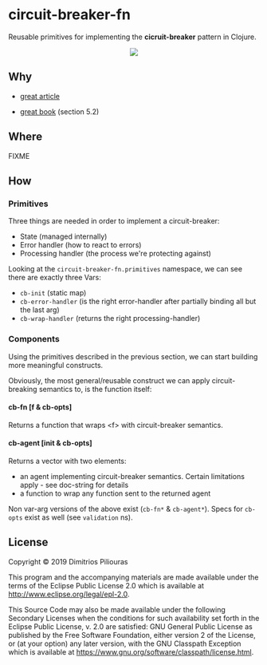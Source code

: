 # circuit-breaker-fn

Reusable primitives for implementing the **cicruit-breaker** pattern in Clojure.

<p align="center">
  <img src="https://cloudandmobileblogcom.files.wordpress.com/2017/04/states.png?w=700"/>
</p>

## Why 

- [great article](https://docs.microsoft.com/en-us/azure/architecture/patterns/circuit-breaker)

- [great book](https://pragprog.com/book/mnee/release-it) (section 5.2)

## Where 

FIXME

## How
### Primitives
Three things are needed in order to implement a circuit-breaker:

- State (managed internally)
- Error handler (how to react to errors)
- Processing handler (the process we're protecting against) 

Looking at the `circuit-breaker-fn.primitives` namespace, we can see there are exactly three Vars:

- `cb-init` (static map)
- `cb-error-handler` (is the right error-handler after partially binding all but the last arg)
- `cb-wrap-handler`  (returns the right processing-handler) 

### Components
Using the primitives described in the previous section, we can start building more meaningful constructs.
 
 Obviously, the most general/reusable construct we can apply circuit-breaking semantics to, is the function itself:
 
#### cb-fn [f & cb-opts]
Returns a function that wraps \<f\> with circuit-breaker semantics.

#### cb-agent [init & cb-opts]
Returns a vector with two elements:
 - an agent implementing circuit-breaker semantics. Certain limitations apply - see doc-string for details
 - a function to wrap any function sent to the returned agent
 
 
Non var-arg versions of the above exist (`cb-fn*` \& `cb-agent*`). Specs for `cb-opts` exist as well (see `validation` ns).  

## License

Copyright © 2019 Dimitrios Piliouras

This program and the accompanying materials are made available under the
terms of the Eclipse Public License 2.0 which is available at
http://www.eclipse.org/legal/epl-2.0.

This Source Code may also be made available under the following Secondary
Licenses when the conditions for such availability set forth in the Eclipse
Public License, v. 2.0 are satisfied: GNU General Public License as published by
the Free Software Foundation, either version 2 of the License, or (at your
option) any later version, with the GNU Classpath Exception which is available
at https://www.gnu.org/software/classpath/license.html.
